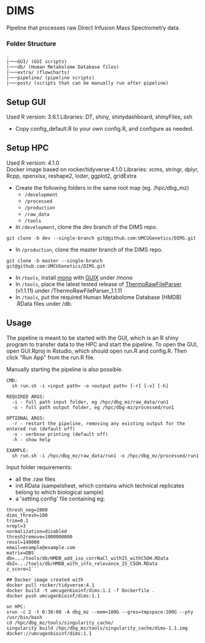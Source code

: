 # DIMS
Pipeline that processes raw Direct Infusion Mass Spectrometry data.

### Folder Structure
```
.
|───GUI/ (GUI scripts)
|───db/ (Human Metabolome Database files)
|───extra/ (flowcharts)
|───pipeline/ (pipeline scripts)
|───post/ (scripts that can be manually run after pipeline)
```

## Setup GUI
Used R version: 3.6.1
Libraries: DT, shiny, shinydashboard, shinyFiles, ssh

- Copy config_default.R to your own config.R, and configure as needed.

## Setup HPC
Used R version: 4.1.0 \
Docker image based on rocker/tidyverse:4.1.0
Libraries: xcms, stringr, dplyr, Rcpp, openxlsx, reshape2, loder, ggplot2, gridExtra 

- Create the following folders in the same root map (eg. /hpc/dbg_mz)
  - `/development`
  - `/processed`
  - `/production`
  - `/raw_data`
  - `/tools`
- In `/development`, clone the dev branch of the DIMS repo. 
```
git clone -b dev --single-branch git@github.com:UMCUGenetics/DIMS.git
```
- In `/production`, clone the master branch of the DIMS repo.
```
git clone -b master --single-branch git@github.com:UMCUGenetics/DIMS.git
```
- In `/tools`, install [mono](https://www.mono-project.com/) with [GUIX](https://guix.gnu.org/) under /mono
- In `/tools`, place the latest tested release of [ThermoRawFileParser](https://github.com/compomics/ThermoRawFileParser/releases/tag/v1.1.11) (v1.1.11) under /ThermoRawFileParser_1.1.11
- In `/tools`, put the required Human Metabolome Database (HMDB) .RData files under /db.


## Usage
The pipeline is meant to be started with the GUI, which is an R shiny program to transfer data to the HPC and start the pipeline. To open the GUI, open GUI.Rproj in Rstudio, which should open run.R and config.R. Then click "Run App" from the run.R file. 

Manually starting the pipeline is also possible.
```
CMD:
  sh run.sh -i <input path> -o <output path> [-r] [-v] [-h]

REQUIRED ARGS:
  -i - full path input folder, eg /hpc/dbg_mz/raw_data/run1
  -o - full path output folder, eg /hpc/dbg-mz/processed/run1

OPTIONAL ARGS:
  -r - restart the pipeline, removing any existing output for the entered run (default off)
  -v - verbose printing (default off)
  -h - show help

EXAMPLE:
  sh run.sh -i /hpc/dbg_mz/raw_data/run1 -o /hpc/dbg_mz/processed/run1
```

Input folder requirements:
- all the .raw files 
- init.RData (sampelsheet, which contains which technical replicates belong to which biological sample)
- a 'setting.config' file containing eg:
```thresh_pos=2000
thresh_neg=2000
dims_thresh=100
trim=0.1
nrepl=3
normalization=disabled
thresh2remove=1000000000
resol=140000
email=example@example.com
matrix=DBS
db=.../tools/db/HMDB_add_iso_corrNaCl_withIS_withC5OH.RData
db2=.../tools/db/HMDB_with_info_relevance_IS_C5OH.RData
z_score=1```

## Docker image created with
docker pull rocker/tidyverse:4.1
docker build -t umcugenbioinf/dims:1.1 -f Dockerfile .
docker push umcugenbioinf/dims:1.1

on HPC:
srun -c 2 -t 0:30:00 -A dbg_mz --mem=100G --gres=tmpspace:100G --pty /usr/bin/bash
cd /hpc/dbg_mz/tools/singularity_cache/
singularity build /hpc/dbg_mz/tools/singularity_cache/dims-1.1.img docker://umcugenbioinf/dims:1.1

